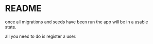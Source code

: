 # README

once all migrations and seeds have been run the app will be in a usable state.

all you need to do is register a user.

